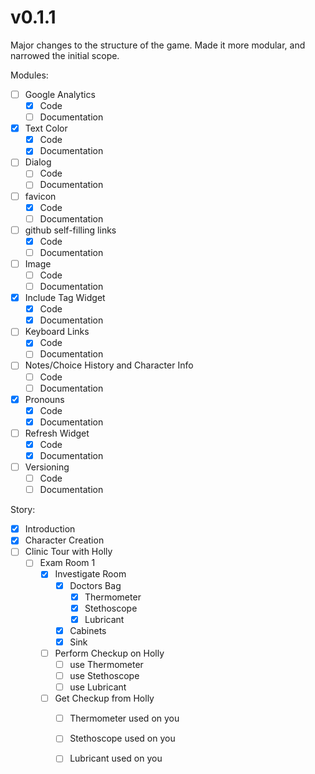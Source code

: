 # v0.1.1

Major changes to the structure of the game. Made it more modular, and narrowed the initial scope.

Modules:

- [ ] Google Analytics
    - [x] Code
    - [ ] Documentation
- [x] Text Color
    - [x] Code
    - [x] Documentation
- [ ] Dialog
    - [ ] Code
    - [ ] Documentation
- [ ] favicon
    - [x] Code
    - [ ] Documentation
- [ ] github self-filling links
    - [x] Code
    - [ ] Documentation
- [ ] Image
    - [ ] Code
    - [ ] Documentation
- [x] Include Tag Widget
    - [x] Code
    - [x] Documentation
- [ ] Keyboard Links
    - [x] Code
    - [ ] Documentation
- [ ] Notes/Choice History and Character Info
    - [ ] Code
    - [ ] Documentation
- [x] Pronouns
    - [x] Code
    - [x] Documentation
- [ ] Refresh Widget
    - [x] Code
    - [x] Documentation
- [ ] Versioning
    - [ ] Code
    - [ ] Documentation

Story:
- [x] Introduction
- [x] Character Creation
- [ ] Clinic Tour with Holly
    - [ ] Exam Room 1
        - [x] Investigate Room
            - [x] Doctors Bag
                - [x] Thermometer
                - [x] Stethoscope
                - [x] Lubricant
            - [x] Cabinets
            - [x] Sink
        - [ ] Perform Checkup on Holly
            - [ ] use Thermometer
            - [ ] use Stethoscope
            - [ ] use Lubricant
        - [ ] Get Checkup from Holly
            - [ ] Thermometer used on you
            - [ ] Stethoscope used on you
            - [ ] Lubricant used on you
      